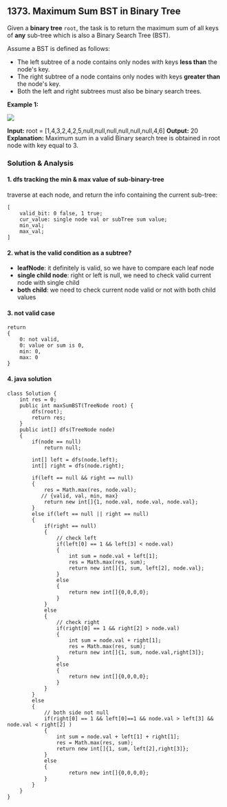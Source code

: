 ## 1373. Maximum Sum BST in Binary Tree

Given a  **binary tree**  `root`, the task is to return the maximum sum of all keys of  **any** sub-tree which is also a Binary Search Tree (BST).

Assume a BST is defined as follows:

-   The left subtree of a node contains only nodes with keys **less than** the node's key.
-   The right subtree of a node contains only nodes with keys **greater than** the node's key.
-   Both the left and right subtrees must also be binary search trees.

**Example 1:**

![](https://assets.leetcode.com/uploads/2020/01/30/sample_1_1709.png)

**Input:** root = [1,4,3,2,4,2,5,null,null,null,null,null,null,4,6]
**Output:** 20
**Explanation:** Maximum sum in a valid Binary search tree is obtained in root node with key equal to 3.

### Solution & Analysis
#### 1. dfs tracking the min & max value of sub-binary-tree
traverse at each node, and return the info containing the current sub-tree:
```
[
	valid_bit: 0 false, 1 true;
	cur_value: single node val or subTree sum value;
	min_val;
	max_val;
]
```
#### 2. what is the valid condition as a subtree?
* **leafNode**: it definitely is valid, so we have to compare each leaf node
* **single child node**: right or left is null, we need to check valid current node with single child
* **both child**: we need to check current node valid or not with both child values

#### 3.  not valid case
```
return 
{
	0: not valid,
	0: value or sum is 0,
	min: 0,
	max: 0
}
```

#### 4. java solution
```
class Solution {
    int res = 0;
    public int maxSumBST(TreeNode root) {
        dfs(root);
        return res;
    }
    public int[] dfs(TreeNode node)
    {
        if(node == null)
            return null;
        
        int[] left = dfs(node.left);
        int[] right = dfs(node.right);
        
        if(left == null && right == null)
        {
            res = Math.max(res, node.val);
           // {valid, val, min, max} 
            return new int[]{1, node.val, node.val, node.val};
        }
        else if(left == null || right == null)
        {
            if(right == null)
            {
                // check left
                if(left[0] == 1 && left[3] < node.val)
                {
                    int sum = node.val + left[1];
                    res = Math.max(res, sum);
                    return new int[]{1, sum, left[2], node.val};
                }
                else
                {
                    return new int[]{0,0,0,0};
                }
            }
            else
            {
                // check right
                if(right[0] == 1 && right[2] > node.val)
                {
                    int sum = node.val + right[1];
                    res = Math.max(res, sum);
                    return new int[]{1, sum, node.val,right[3]};
                }
                else
                {
                    return new int[]{0,0,0,0};
                }
            }
        }
        else
        {
            // both side not null
            if(right[0] == 1 && left[0]==1 && node.val > left[3] && node.val < right[2] )
            {
                int sum = node.val + left[1] + right[1];
                res = Math.max(res, sum);
                return new int[]{1, sum, left[2],right[3]};
            }
            else
            {
                    return new int[]{0,0,0,0};
            }
        }
    }
}
```



 







